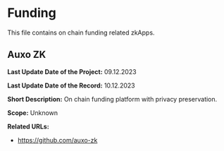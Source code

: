 # Funding

This file contains on chain funding related zkApps.

## Auxo ZK

**Last Update Date of the Project:** 09.12.2023

**Last Update Date of the Record:** 10.12.2023

**Short Description:** On chain funding platform with privacy preservation.

**Scope:** Unknown

**Related URLs:** 

- https://github.com/auxo-zk